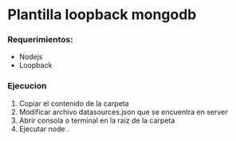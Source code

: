 # Plantilla loopback mongodb 
### Requerimientos:
* Nodejs
* Loopback
### Ejecucion
1. Copiar el contenido de la carpeta
2. Modificar archivo datasources.json que se encuentra en server
3. Abrir consola o terminal en la raiz de la carpeta
4. Ejecutar node .

